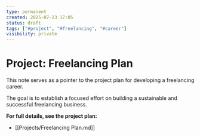 ```yaml
---
type: permanent
created: 2025-07-23 17:05
status: draft
tags: ["#project", "#freelancing", "#career"]
visibility: private
---
```


# Project: Freelancing Plan

This note serves as a pointer to the project plan for developing a freelancing career.

The goal is to establish a focused effort on building a sustainable and successful freelancing business.

**For full details, see the project plan:**
- [[Projects/Freelancing Plan.md]]
